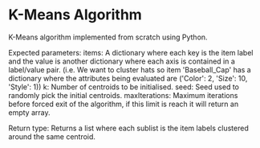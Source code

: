 # K-Means Algorithm

K-Means algorithm implemented from scratch using Python.

Expected parameters:
  items: A dictionary where each key is the item label and the value is another dictionary where each axis is contained in a label/value pair.
    (i.e. We want to cluster hats so item 'Baseball_Cap' has a dictionary where the attributes being evaluated are ('Color': 2, 'Size': 10, 'Style': 1))
  k: Number of centroids to be initialised.
  seed: Seed used to randomly pick the initial centroids.
  maxIterations: Maximum iterations before forced exit of the algorithm, if this limit is reach it will return an empty array.
  
Return type:
  Returns a list where each sublist is the item labels clustered around the same centroid.
